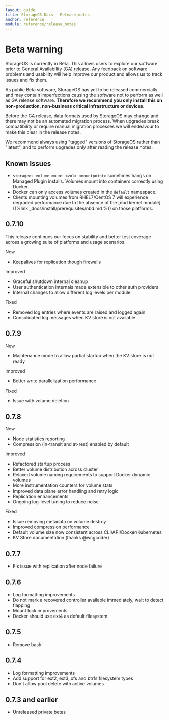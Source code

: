 ```yaml
---
layout: guide
title: StorageOS Docs - Release notes
anchor: reference
module: reference/release_notes
---
```


# Beta warning

StorageOS is currently in Beta. This allows users to explore our software prior
to General Availability (GA) release. Any feedback on software problems and
usability will help improve our product and allows us to track issues and fix
them.

As public Beta software, StorageOS has yet to be released commercially and may
contain imperfections causing the software not to perform as well as GA release
software. **Therefore we recommend you only install this on non-production,
non-business critical infrastructure or devices.**

Before the GA release, data formats used by StorageOS may change and there may
not be an automated migration process. When upgrades break compatibility or
require manual migration processes we will endeavour to make this clear in the
release notes.

We recommend always using "tagged" versions of StorageOS rather than "latest",
and to perform upgrades only after reading the release notes.

## Known Issues

- `storageos volume mount <vol> <mountpoint>` sometimes hangs on Managed Plugin
  installs.  Volumes mount into containers correctly using Docker.
- Docker can only access volumes created in the `default` namespace.
- Clients mounting volumes from RHEL7/CentOS 7 will experience degraded
performance due to the absence of the [nbd kernel module]({%link _docs/install/prerequisites/nbd.md %}) on those platforms.

## 0.7.10

This release continues our focus on stability and better test coverage across a
growing suite of platforms and usage scenarios.

New

- Keepalives for replication though firewalls

Improved

- Graceful shutdown internal cleanup
- User authentication internals made extensible to other auth providers
- Internal changes to allow different log levels per module

Fixed

- Removed log entries where events are raised and logged again
- Consolidated log messages when KV store is not available

## 0.7.9

New

- Maintenance mode to allow partial startup when the KV store is not ready

Improved

- Better write parallelization performance

Fixed

- Issue with volume deletion

## 0.7.8

New

- Node statistics reporting
- Compression (in-transit and at-rest) enabled by default

Improved

- Refactored startup process
- Better volume distribution across cluster
- Relaxed volume naming requirements to support Docker dynamic volumes
- More instrumentation counters for volume stats
- Improved data plane error handling and retry logic
- Replication enhancements
- Ongoing log-level tuning to reduce noise

Fixed

- Issue removing metadata on volume destroy
- Improved compression performance
- Default volume size now consistent across CLI/API/Docker/Kubernetes
- KV Store documentation (thanks @wcgcoder)

## 0.7.7

- Fix issue with replication after node failure

## 0.7.6

- Log formatting improvements
- Do not mark a recovered controller available immediately, wait to detect
  flapping
- Mount lock improvements
- Docker should use ext4 as default filesystem

## 0.7.5

- Remove bash

## 0.7.4

- Log formatting improvements
- Add support for ext2, ext3, xfs and btrfs filesystem types
- Don't allow pool delete with active volumes

## 0.7.3 and earlier

- Unreleased private betas
